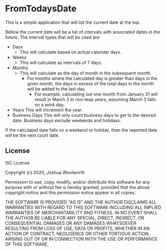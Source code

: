 # FromTodaysDate

This is a simple application that will list the current date at the top.

Bellow the current date will be a list of intervals with associated dates in the future. The interval types that will be used are:

- Days
  - This will calculate based on actual calendar days.
- Weeks
  - This will calculate as intervals of 7 days.
- Months
  - This will calculate as the day of month in the subsequent month.
    - For months where the calculated day is greater than days in the given month, the days in excess of the total days in the month will be added to the last day.
      - For example, calculating out one month from January 31 will result in March 3 in non-leap years, assuming March 3 falls on a work day.
- Years
  This will increment the year.
- Business Days
  This will only count business days to get to the desired date. Business days exclude weekends and holidays.

If the calculated date falls on a weekend or holiday, then the reported date will be the next court date.

## License

ISC License

Copyright (c) 2020, Joshua Woolworth

Permission to use, copy, modify, and/or distribute this software for any
purpose with or without fee is hereby granted, provided that the above
copyright notice and this permission notice appear in all copies.

THE SOFTWARE IS PROVIDED "AS IS" AND THE AUTHOR DISCLAIMS ALL WARRANTIES
WITH REGARD TO THIS SOFTWARE INCLUDING ALL IMPLIED WARRANTIES OF
MERCHANTABILITY AND FITNESS. IN NO EVENT SHALL THE AUTHOR BE LIABLE FOR
ANY SPECIAL, DIRECT, INDIRECT, OR CONSEQUENTIAL DAMAGES OR ANY DAMAGES
WHATSOEVER RESULTING FROM LOSS OF USE, DATA OR PROFITS, WHETHER IN AN
ACTION OF CONTRACT, NEGLIGENCE OR OTHER TORTIOUS ACTION, ARISING OUT OF
OR IN CONNECTION WITH THE USE OR PERFORMANCE OF THIS SOFTWARE.

